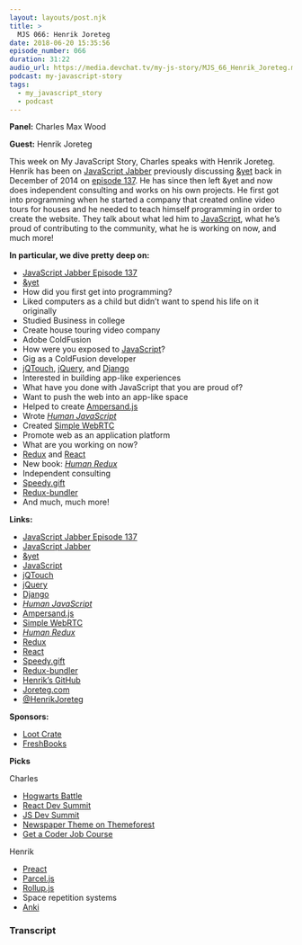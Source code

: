 ```yaml
---
layout: layouts/post.njk
title: >
  MJS 066: Henrik Joreteg
date: 2018-06-20 15:35:56
episode_number: 066
duration: 31:22
audio_url: https://media.devchat.tv/my-js-story/MJS_66_Henrik_Joreteg.mp3
podcast: my-javascript-story
tags:
  - my_javascript_story
  - podcast
---
```


**Panel:** Charles Max Wood

**Guest:** Henrik Joreteg

This week on My JavaScript Story, Charles speaks with Henrik Joreteg. Henrik has been on [JavaScript Jabber](https://devchat.tv/js-jabber) previously discussing [&yet](https://andyet.com/) back in December of 2014 on [episode 137](https://devchat.tv/js-jabber/137-jsj-yet-with-henrik-joreteg-and-phil-roberts). He has since then left &yet and now does independent consulting and works on his own projects. He first got into programming when he started a company that created online video tours for houses and he needed to teach himself programming in order to create the website. They talk about what led him to [JavaScript](https://www.javascript.com/), what he’s proud of contributing to the community, what he is working on now, and much more!

**In particular, we dive pretty deep on:**

- [JavaScript Jabber Episode 137](https://devchat.tv/js-jabber/137-jsj-yet-with-henrik-joreteg-and-phil-roberts)
- [&yet](https://andyet.com/)
- How did you first get into programming?
- Liked computers as a child but didn’t want to spend his life on it originally
- Studied Business in college
- Create house touring video company
- Adobe ColdFusion
- How were you exposed to [JavaScript](https://www.javascript.com/)?
- Gig as a ColdFusion developer
- [jQTouch](https://jqtjs.com/), [jQuery](https://jquery.com/), and [Django](https://www.djangoproject.com/)
- Interested in building app-like experiences
- What have you done with JavaScript that you are proud of?
- Want to push the web into an app-like space
- Helped to create [Ampersand.js](https://ampersandjs.com/)
- Wrote [_Human JavaScript_](https://humanjavascript.com/)
- Created [Simple WebRTC](https://simplewebrtc.com/)
- Promote web as an application platform
- What are you working on now?
- [Redux](https://redux.js.org/) and [React](https://reactjs.org/)
- New book: [_Human Redux_](https://reduxbook.com/)
- Independent consulting
- [Speedy.gift](https://speedy.gift/)
- [Redux-bundler](https://github.com/HenrikJoreteg/redux-bundler)
- And much, much more!

**Links:**

- [JavaScript Jabber Episode 137](https://devchat.tv/js-jabber/137-jsj-yet-with-henrik-joreteg-and-phil-roberts)
- [JavaScript Jabber](https://devchat.tv/js-jabber)
- [&yet](https://andyet.com/)
- [JavaScript](https://www.javascript.com/)
- [jQTouch](https://jqtjs.com/)
- [jQuery](https://jquery.com/)
- [Django](https://www.djangoproject.com/)
- [_Human JavaScript_](https://humanjavascript.com/)
- [Ampersand.js](https://ampersandjs.com/)
- [Simple WebRTC](https://simplewebrtc.com/)
- [_Human Redux_](https://reduxbook.com/)
- [Redux](https://redux.js.org/)
- [React](https://reactjs.org/)
- [Speedy.gift](https://speedy.gift/)
- [Redux-bundler](https://github.com/HenrikJoreteg/redux-bundler)
- [Henrik’s GitHub](https://github.com/HenrikJoreteg)
- [Joreteg.com](https://joreteg.com/)
- [@HenrikJoreteg](https://twitter.com/HenrikJoreteg?ref_src=twsrc%255Egoogle%257Ctwcamp%255Eserp%257Ctwgr%255Eauthor)

**Sponsors:**

- [Loot Crate](https://www.lootcrate.com/)
- [FreshBooks](https://www.freshbooks.com/invoice?ref=11731&utm_source=pbm&utm_medium=affiliate-program&utm_influencer=419364&utm_campaign=podcast-influencers)

**Picks**

Charles

- [Hogwarts Battle](https://www.amazon.com/Potter-Hogwarts-Battle-Cooperative-Building/dp/B01EIKRP0K)
- [React Dev Summit](https://reactdevsummit.com/)
- [JS Dev Summit](https://jsdevsummit.com/)
- [Newspaper Theme on Themeforest](https://themeforest.net/item/newspaper/5489609)
- [Get a Coder Job Course](https://devchat.tv/get-a-coder-job)

Henrik

- [Preact](https://preactjs.com/)
- [Parcel.js](https://parceljs.org/)
- [Rollup.js](https://rollupjs.org/guide/en)
- Space repetition systems
- [Anki](https://apps.ankiweb.net/)

### Transcript
